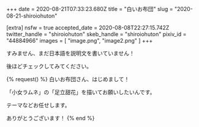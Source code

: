 +++
date = 2020-08-21T07:33:23.680Z
title = "白いお布団"
slug = "2020-08-21-shiroiohuton"

[extra]
nsfw = true
accepted_date = 2020-08-08T22:27:15.742Z
twitter_handle = "shiroiohuton"
skeb_handle = "shiroiohuton"
pixiv_id = "44884966"
images = [
  "image.png",
  "image2.png"
]
+++

すみません、まだ日本語を説明文を書いていません！

後ほどチェックしてみてください。

{% request() %}
白いお布団さん、はじめまして！

「小女ラムネ」の「足立甜花」を描いてお願いしたいんです。

テーマなどお任せします。

ありがとうございます！
{% end %}
